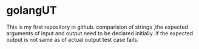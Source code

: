 # golangUT
This is my first repository in github.
comparision of strings ,the expected arguments of input and output need to be declared initially. 
if the expected output is not same as of actual output test case fails.
